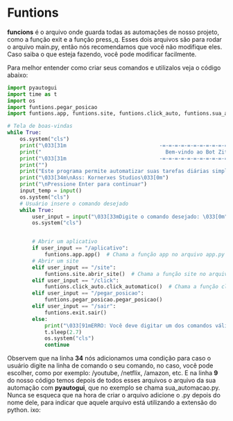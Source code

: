 # Funtions

**funcions** é o arquivo onde guarda todas as automações de nosso projeto, como a função exit e a função press_q. 
Esses dois arquivos são para rodar o arquivo main.py, então nós recomendamos que você não modifique eles. Caso 
saiba o que esteja fazendo, você pode modificar facilmente.

Para melhor entender como criar seus comandos e utilizalos veja o código abaixo:

```python
import pyautogui
import time as t
import os
import funtions.pegar_posicao
import funtions.app, funtions.site, funtions.click_auto, funtions.sua_automacao

# Tela de boas-vindas
while True:
    os.system("cls")
    print("\033[31m                              -=-=-=-=-=-=-=-=-=-=-=-=-=-=-=-=-=-=-=-=\033[0m")
    print("                                        Bem-vindo ao Bot Zita")
    print("\033[31m                              -=-=-=-=-=-=-=-=-=-=-=-=-=-=-=-=-=-=-=-=\033[0m")
    print("")
    print("Este programa permite automatizar suas tarefas diárias simplesmente digitando um \ncomando no terminal. Por favor, leia o repositório do GitHub para ver todos os comandos que podem ser usados e deixe\numa estrela para nos apoiar.")
    print("\033[34m\nAss: Kornerxes Studios\033[0m")
    print("\nPressione Enter para continuar")
    input_temp = input()
    os.system("cls")
    # Usuário insere o comando desejado
    while True:
        user_input = input("\033[33mDigite o comando desejado: \033[0m")
        os.system("cls")


        # Abrir um aplicativo
        if user_input == "/aplicativo":
            funtions.app.app()  # Chama a função app no arquivo app.py
        # Abrir um site
        elif user_input == "/site":
            funtions.site.abrir_site()  # Chama a função site no arquivo site.py
        elif user_input == "/click":
            funtions.click_auto.click_automatico()  # Chama a função click_auto no arquivo click_auto.py
        elif user_input == "/pegar_posicao":
            funtions.pegar_posicao.pegar_posicao()
        elif user_input == "/sair":
            funtions.exit.sair()
        else:
            print("\033[91mERRO: Você deve digitar um dos comandos válidos\033[0m") # Sistema para repetir o loop de verificação de comando do programa
            t.sleep(2.7)
            os.system("cls")
            continue
```

Observem que na linha **34** nós adicionamos uma condição para caso o usuário digite na linha de comando o seu comando, no caso, você pode escolher, como por exemplo: /youtube, /netflix, /amazon, etc. E na linha **9** do nosso código temos depois de todos esses arquivos o arquivo da sua automação com **pyautogui**, que no exemplo se chama sua_automacao.py. Nunca se esqueca que na hora de criar o arquivo adicione o .py depois do nome dele, para indicar que aquele arquivo está utilizando a extensão do python.
ixo:
